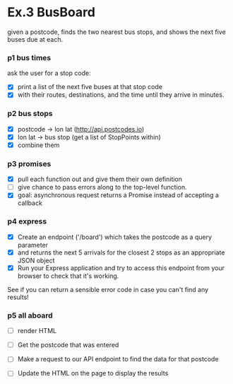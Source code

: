 # Ex.3 BusBoard

given a postcode, finds the two nearest bus stops, and shows the next five buses due at each.

### p1 bus times
ask the user for a stop code:
- [x] print a list of the next five buses at that stop code
- [x] with their routes, destinations, and the time until they arrive in minutes.

### p2 bus stops
- [x] postcode -> lon lat   (http://api.postcodes.io)
- [x] lon lat -> bus stop   (get a list of StopPoints within)
- [x] combine them

### p3 promises
- [x] pull each function out and give them their own definition
- [ ] give chance to pass errors along to the top-level function.
- [x] goal: asynchronous request returns a Promise instead of accepting a callback

### p4 express
- [x] Create an endpoint ('/board') which takes the postcode as a query parameter 
- [x] and returns the next 5 arrivals for the closest 2 stops as an appropriate JSON object
- [x] Run your Express application and try to access this endpoint from your browser to check that it's working.

See if you can return a sensible error code in case you can't find any results!

### p5 all aboard
- [ ] render HTML
- [ ] Get the postcode that was entered
- [ ] Make a request to our API endpoint to find the data for that postcode
- [ ] Update the HTML on the page to display the results

